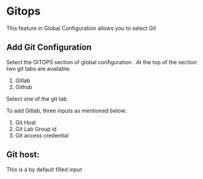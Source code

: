 # Gitops

This feature in Global Configuration allows you to select Git


## Add Git Configuration

Select the GITOPS section of global configuration . At the top of the section two git tabs are available.
1. Gitlab
2. Github

Select one of the git tab

To add Gitlab, three inputs as mentioned below:
1. Git Host
2. Git Lab Group id
3. Git access credential

## Git host: 

This is a by default filled input